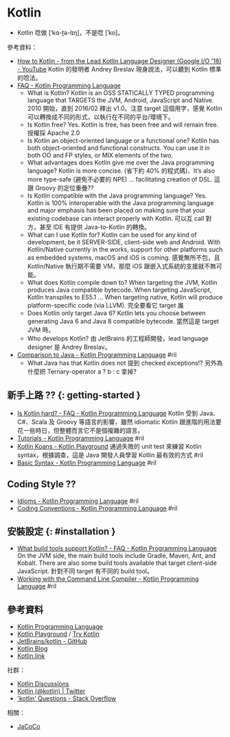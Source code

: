 # Kotlin

  - Kotlin 唸做 [‵kɑ-ʈə-lɪŋ]，不是唸 [‵ko]。

參考資料：

  - [How to Kotlin \- from the Lead Kotlin Language Designer \(Google I/O '18\) \- YouTube](https://www.youtube.com/watch?v=6P20npkvcb8) Kotlin 的發明者 Andrey Breslav 現身說法，可以聽到 Kotlin 標準的唸法。
  - [FAQ \- Kotlin Programming Language](https://kotlinlang.org/docs/reference/faq.html)
      - What is Kotlin? Kotlin is an OSS STATICALLY TYPED programming language that TARGETS the JVM, Android, JavaScript and Native. 2010 開始，直到 2016/02 釋出 v1.0。注意 target 這個用字，感覺 Kotlin 可以轉換成不同的形式，以執行在不同的平台/環境下。
      - Is Kotlin free? Yes. Kotlin is free, has been free and will remain free. 授權採 Apache 2.0
      - Is Kotlin an object-oriented language or a functional one? Kotlin has both object-oriented and functional constructs. You can use it in both OO and FP styles, or MIX elements of the two.
      - What advantages does Kotlin give me over the Java programming language? Kotlin is more concise. (省下約 40% 的程式碼)、It’s also more type-safe (避免不必要的 NPE) ... facilitating creation of DSL. 這跟 Groovy 的定位重疊??
      - Is Kotlin compatible with the Java programming language? Yes. Kotlin is 100% interoperable with the Java programming language and major emphasis has been placed on making sure that your existing codebase can interact properly with Kotlin. 可以互 call 對方，甚至 IDE 有提供 Java-to-Kotlin 的轉換。
      - What can I use Kotlin for? Kotlin can be used for any kind of development, be it SERVER-SIDE, client-side web and Android. With Kotlin/Native currently in the works, support for other platforms such as embedded systems, macOS and iOS is coming. 感覺無所不包，且 Kotlin/Native 執行期不需要 VM，那麼 iOS 跟嵌入式系統的支援就不無可能。
      - What does Kotlin compile down to? When targeting the JVM, Kotlin produces Java compatible bytecode. When targeting JavaScript, Kotlin transpiles to ES5.1 ... When targeting native, Kotlin will produce platform-specific code (via LLVM). 完全要看它 target 誰
      - Does Kotlin only target Java 6? Kotlin lets you choose between generating Java 6 and Java 8 compatible bytecode. 當然這是 target JVM 時。
      - Who develops Kotlin? 由 JetBrains 的工程師開發，lead language designer 是 Andrey Breslav。
  - [Comparison to Java \- Kotlin Programming Language](https://kotlinlang.org/docs/reference/comparison-to-java.html) #ril
      - What Java has that Kotlin does not 提到 checked exceptions!? 另外為什麼把 Ternary-operator a ? b : c 拿掉?

## 新手上路 ?? {: getting-started }

  - [Is Kotlin hard? - FAQ \- Kotlin Programming Language](https://kotlinlang.org/docs/reference/faq.html#is-kotlin-hard) Kotlin 受到 Java、C#、Scala 及 Groovy 等語言的影響，雖然 idiomatic Kotlin 跟進階的用法要花一些時日，但整體而言它不是個複雜的語言。
  - [Tutorials \- Kotlin Programming Language](https://kotlinlang.org/docs/tutorials/index.html) #ril
  - [Kotlin Koans - Kotlin Playground](https://play.kotlinlang.org/koans/overview) 通過失敗的 unit test 來練習 Kotlin syntax，根據調查，這是 Java 開發人員學習 Kotlin 最有效的方式 #ril
  - [Basic Syntax \- Kotlin Programming Language](https://kotlinlang.org/docs/reference/basic-syntax.html) #ril

## Coding Style ??

  - [Idioms \- Kotlin Programming Language](https://kotlinlang.org/docs/reference/idioms.html) #ril
  - [Coding Conventions \- Kotlin Programming Language](https://kotlinlang.org/docs/reference/coding-conventions.html) #ril

## 安裝設定 {: #installation }

  - [What build tools support Kotlin? - FAQ \- Kotlin Programming Language](https://kotlinlang.org/docs/reference/faq.html#what-build-tools-support-kotlin) On the JVM side, the main build tools include Gradle, Maven, Ant, and Kobalt. There are also some build tools available that target client-side JavaScript. 針對不同 target 有不同的 build tool。
  - [Working with the Command Line Compiler \- Kotlin Programming Language](https://kotlinlang.org/docs/tutorials/command-line.html) #ril

## 參考資料

  - [Kotlin Programming Language](https://kotlinlang.org/)
  - [Kotlin Playground](https://play.kotlinlang.org/) / [Try Kotlin](https://try.kotlinlang.org/)
  - [JetBrains/kotlin - GitHub](https://github.com/JetBrains/kotlin)
  - [Kotlin Blog](https://blog.jetbrains.com/kotlin/)
  - [Kotlin.link](https://kotlin.link/)

社群：

  - [Kotlin Discussions](https://discuss.kotlinlang.org/)
  - [Kotlin (@kotlin) | Twitter](https://twitter.com/kotlin)
  - ['kotlin' Questions - Stack Overflow](https://stackoverflow.com/questions/tagged/kotlin)

相關：

  - [JaCoCo](jacoco-kotlin.md)
